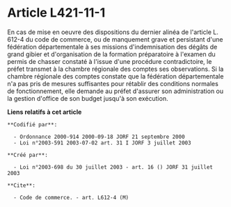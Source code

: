 # Article L421-11-1

En cas de mise en oeuvre des dispositions du dernier alinéa de l'article L. 612-4 du code de commerce, ou de manquement grave
et persistant d'une fédération départementale à ses missions d'indemnisation des dégâts de grand gibier et d'organisation de
la formation préparatoire à l'examen du permis de chasser constaté à l'issue d'une procédure contradictoire, le préfet
transmet à la chambre régionale des comptes ses observations. Si la chambre régionale des comptes constate que la fédération
départementale n'a pas pris de mesures suffisantes pour rétablir des conditions normales de fonctionnement, elle demande au
préfet d'assurer son administration ou la gestion d'office de son budget jusqu'à son exécution.

**Liens relatifs à cet article**

	**Codifié par**:

	  - Ordonnance 2000-914 2000-09-18 JORF 21 septembre 2000
	  - Loi n°2003-591 2003-07-02 art. 31 I JORF 3 juillet 2003

	**Créé par**:

	  - Loi n°2003-698 du 30 juillet 2003 - art. 16 () JORF 31 juillet 2003

	**Cite**:

	  - Code de commerce. - art. L612-4 (M)
